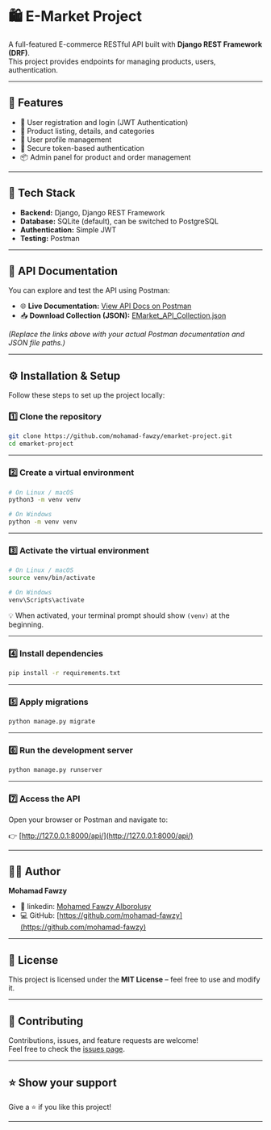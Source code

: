 # 🛍️ E-Market Project

A full-featured E-commerce RESTful API built with **Django REST Framework (DRF)**.  
This project provides endpoints for managing products, users, authentication.

---

## 🚀 Features

- 🧾 User registration and login (JWT Authentication)
- 🛒 Product listing, details, and categories
- 🧍 User profile management
- 🔐 Secure token-based authentication
- 📦 Admin panel for product and order management

---

## 🧰 Tech Stack

- **Backend:** Django, Django REST Framework  
- **Database:** SQLite (default), can be switched to PostgreSQL  
- **Authentication:** Simple JWT  
- **Testing:** Postman  

---

## 📄 API Documentation

You can explore and test the API using Postman:

- 🌐 **Live Documentation:** [View API Docs on Postman](https://your-postman-docs-link-here)
- 📥 **Download Collection (JSON):** [EMarket_API_Collection.json](EMarket_API_Collection.json)

*(Replace the links above with your actual Postman documentation and JSON file paths.)*

---

## ⚙️ Installation & Setup

Follow these steps to set up the project locally:

### 1️⃣ Clone the repository

```bash
git clone https://github.com/mohamad-fawzy/emarket-project.git
cd emarket-project
```

---

### 2️⃣ Create a virtual environment

```bash
# On Linux / macOS
python3 -m venv venv

# On Windows
python -m venv venv
```

---

### 3️⃣ Activate the virtual environment

```bash
# On Linux / macOS
source venv/bin/activate

# On Windows
venv\Scripts\activate
```

💡 When activated, your terminal prompt should show `(venv)` at the beginning.

---

### 4️⃣ Install dependencies

```bash
pip install -r requirements.txt
```

---

### 5️⃣ Apply migrations

```bash
python manage.py migrate
```

---

### 6️⃣ Run the development server

```bash
python manage.py runserver
```

---

### 7️⃣ Access the API

Open your browser or Postman and navigate to:

👉 [http://127.0.0.1:8000/api/](http://127.0.0.1:8000/api/)


---

## 🧑‍💻 Author

**Mohamad Fawzy**

- 📧 linkedin: [Mohamed Fawzy Alborolusy](https://www.linkedin.com/in/mohamedweb-developer/)
- 💻 GitHub: [https://github.com/mohamad-fawzy](https://github.com/mohamad-fawzy)

---

## 🪪 License

This project is licensed under the **MIT License** – feel free to use and modify it.

---

## 🤝 Contributing

Contributions, issues, and feature requests are welcome!  
Feel free to check the [issues page](https://github.com/mohamad-fawzy/emarket-project/issues).

---

## ⭐ Show your support

Give a ⭐️ if you like this project!

---
